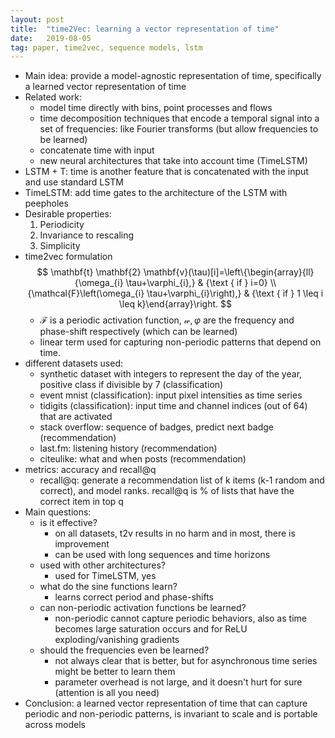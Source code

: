 ```yaml
---
layout: post
title:  "time2Vec: learning a vector representation of time"
date:   2019-08-05
tag: paper, time2vec, sequence models, lstm
---
```

- Main idea: provide a model-agnostic representation of time, specifically a learned vector representation of time
- Related work: 
  - model time directly with bins, point processes and flows
  - time decomposition techniques that encode a temporal signal into a set of frequencies: like Fourier transforms (but allow frequencies to be learned)
  - concatenate time with input
  - new neural architectures that take into account time (TimeLSTM)
- LSTM + T: time is another feature that is concatenated with the input and use standard LSTM
- TimeLSTM: add time gates to the architecture of the LSTM with peepholes
- Desirable properties:
  1. Periodicity
  2. Invariance to rescaling
  3. Simplicity
- time2vec formulation
$$
\mathbf{t} \mathbf{2} \mathbf{v}(\tau)[i]=\left\{\begin{array}{ll}{\omega_{i} \tau+\varphi_{i},} & {\text { if } i=0} \\ {\mathcal{F}\left(\omega_{i} \tau+\varphi_{i}\right),} & {\text { if } 1 \leq i \leq k}\end{array}\right.
$$
  - $\mathcal F$ is a periodic activation function, $\mathcal w, \varphi$ are the frequency and phase-shift respectively (which can be learned)
  - linear term used for capturing non-periodic patterns that depend on time. 
- different datasets used:
    - synthetic dataset with integers to represent the day of the year, positive class if divisible by 7 (classification)
    - event mnist (classification): input pixel intensities as time series
    - tidigits (classification): input time and channel indices (out of 64) that are activated
    - stack overflow: sequence of badges, predict next badge (recommendation)
    - last.fm: listening history (recommendation)
    - citeulike: what and when posts (recommendation)
- metrics: accuracy and recall@q
  - recall@q: generate a recommendation list of k items (k-1 random and correct), and model ranks. recall@q is % of lists that have the correct item in top q
- Main questions:
  - is it effective?
    - on all datasets, t2v results in no harm and in most, there is improvement
    - can be used with long sequences and time horizons
  - used with other architectures?
    - used for TimeLSTM, yes
  - what do the sine functions learn?
    - learns correct period and phase-shifts
  - can non-periodic activation functions be learned?
    - non-periodic cannot capture periodic behaviors, also as time becomes large saturation occurs and for ReLU exploding/vanishing gradients
  - should the frequencies even be learned?
    - not always clear that is better, but for asynchronous time series might be better to learn them
    - parameter overhead is not large, and it doesn't hurt for sure (attention is all you need)
- Conclusion: a learned vector representation of time that can capture periodic and non-periodic patterns, is invariant to scale and is portable across models
